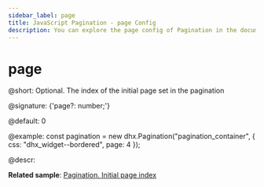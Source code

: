 ```yaml
---
sidebar_label: page
title: JavaScript Pagination - page Config 
description: You can explore the page config of Pagination in the documentation of the DHTMLX JavaScript UI library. Browse developer guides and API reference, try out code examples and live demos, and download a free 30-day evaluation version of DHTMLX Suite 7.
---
```


# page

@short: Optional. The index of the initial page set in the pagination

@signature: {'page?: number;'}

@default: 0

@example:
const pagination = new dhx.Pagination("pagination_container", {
    css: "dhx_widget--bordered",
    page: 4 
});

@descr:

**Related sample**: [Pagination. Initial page index](https://snippet.dhtmlx.com/5vwz8tgb)

[comment]: # (@related: pagination/configuration.md#initial-page)
